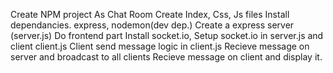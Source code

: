  Create NPM project As Chat Room
 Create Index, Css, Js files
 Install dependancies. express, nodemon(dev dep.)
 Create a express server (server.js)
 Do frontend part
 Install socket.io, Setup socket.io in server.js and client client.js
 Client send message logic in client.js
 Recieve message on server and broadcast to all clients
 Recieve message on client and display it. 
    